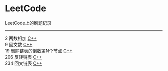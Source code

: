 # LeetCode
LeetCode上的刷题记录

----
2 两数相加 [C++](./C++/2两数相加.md)  
9 回文数 [C++](./C++/9回文数.md)  
19 删除链表的倒数第N个节点 [C++](./C++/19删除链表的倒数第N个节点.md)  
206 反转链表 [C++](./C++/206反转链表.md)  
234 回文链表 [C++](./C++/234回文链表.md)  
